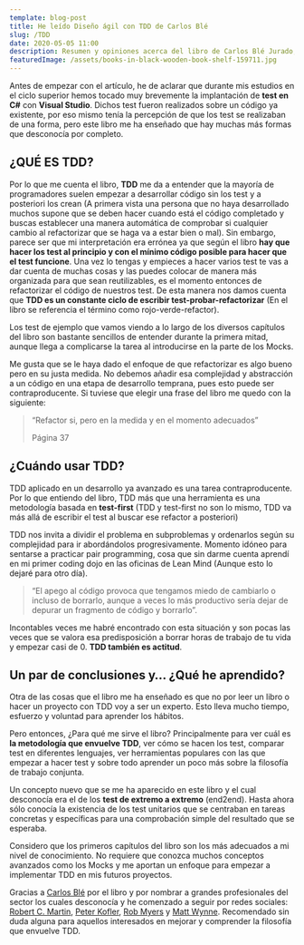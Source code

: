 ```yaml
---
template: blog-post
title: He leído Diseño ágil con TDD de Carlos Blé
slug: /TDD
date: 2020-05-05 11:00
description: Resumen y opiniones acerca del libro de Carlos Blé Jurado, Diseño ágil con TDD
featuredImage: /assets/books-in-black-wooden-book-shelf-159711.jpg
---
```

Antes de empezar con el artículo, he de aclarar que durante mis estudios en el ciclo superior hemos tocado muy brevemente la implantación de **test en C#** con **Visual Studio**. Dichos test fueron realizados sobre un código ya existente, por eso mismo tenía la percepción de que los test se realizaban de una forma, pero este libro me ha enseñado que hay muchas más formas que desconocía por completo.

## **¿QUÉ ES TDD?**

Por lo que me cuenta el libro, **TDD** me da a entender que la mayoría de programadores suelen empezar a desarrollar código sin los test y a posteriori los crean (A primera vista una persona que no haya desarrollado muchos supone que se deben hacer cuando está el código completado y buscas establecer una manera automática de comprobar si cualquier cambio al refactorizar que se haga va a estar bien o mal). Sin embargo, parece ser que mi interpretación era errónea ya que según el libro **hay que hacer los test al principio y con el mínimo código posible para hacer que el test funcione**. Una vez lo tengas y empieces a hacer varios test te vas a dar cuenta de muchas cosas y las puedes colocar de manera más organizada para que sean reutilizables, es el momento entonces de refactorizar el código de nuestros test. De esta manera nos damos cuenta que **TDD es un constante ciclo de escribir test-probar-refactorizar** (En el libro se referencia el término como rojo-verde-refactor).

Los test de ejemplo que vamos viendo a lo largo de los diversos capítulos del libro son bastante sencillos de entender durante la primera mitad, aunque llega a complicarse la tarea al introducirse en la parte de los Mocks.

Me gusta que se le haya dado el enfoque de que refactorizar es algo bueno pero en su justa medida. No debemos añadir esa complejidad y abstracción a un código en una etapa de desarrollo temprana, pues esto puede ser contraproducente. Si tuviese que elegir una frase del libro me quedo con la siguiente:

> “Refactor si, pero en la medida y en el momento adecuados”
>
> Página 37

## **¿Cuándo usar TDD?**

TDD aplicado en un desarrollo ya avanzado es una tarea contraproducente. Por lo que entiendo del libro, TDD más que una herramienta es una metodología basada en **test-first** (TDD y test-first no son lo mismo, TDD va más allá de escribir el test al buscar ese refactor a posteriori)

TDD nos invita a dividir el problema en subproblemas y ordenarlos según su complejidad para ir abordándolos progresivamente. Momento idóneo para sentarse a practicar pair programming, cosa que sin darme cuenta aprendí en mi primer coding dojo en las oficinas de Lean Mind (Aunque esto lo dejaré para otro día).

> “El apego al código provoca que tengamos miedo de cambiarlo o incluso de borrarlo, aunque a veces lo más productivo sería dejar de depurar un fragmento de código y borrarlo”.

Incontables veces me habré encontrado con esta situación y son pocas las veces que se valora esa predisposición a borrar horas de trabajo de tu vida y empezar casi de 0. **TDD también es actitud**.

## **Un par de conclusiones** **y… ¿Qué he aprendido?**

Otra de las cosas que el libro me ha enseñado es que no por leer un libro o hacer un proyecto con TDD voy a ser un experto. Esto lleva mucho tiempo, esfuerzo y voluntad para aprender los hábitos.

Pero entonces, ¿Para qué me sirve el libro? Principalmente para ver cuál es **la metodología que envuelve TDD**, ver cómo se hacen los test, comparar test en diferentes lenguajes, ver herramientas populares con las que\
empezar a hacer test y sobre todo aprender un poco más sobre la filosofía de trabajo conjunta.

Un concepto nuevo que se me ha aparecido en este libro y el cual desconocía era el de los **test de extremo a extremo** (end2end). Hasta ahora sólo conocía la existencia de los test unitarios que se centraban en tareas concretas y específicas para una comprobación simple del resultado que se esperaba.

Considero que los primeros capítulos del libro son los más adecuados a mi nivel de conocimiento. No requiere que conozca muchos conceptos avanzados como los Mocks y me aportan un enfoque para empezar a implementar TDD en mis futuros proyectos.

Gracias a [Carlos Blé](https://twitter.com/carlosble) por el libro y por nombrar a grandes profesionales del sector los cuales desconocía y he comenzado a seguir por redes sociales: [Robert C. Martin](https://twitter.com/unclebobmartin), [Peter Kofler](https://twitter.com/codecopkofler), [Rob Myers](https://twitter.com/robmyers) y [Matt Wynne](https://twitter.com/mattwynne). Recomendado sin duda alguna para aquellos interesados en mejorar y comprender la filosofía que envuelve TDD.